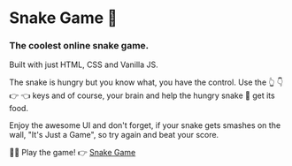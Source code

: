 <h1>Snake Game 🐍</h1>
<h3>The coolest online snake game.</h3>
<p>Built with just HTML, CSS and Vanilla JS.</p>
<p>The snake is hungry but you know what, you have the control. Use the 👆 👇 👉 👈 keys and of course, your brain and help the hungry snake 🐍 get its food.</p>
<p>Enjoy the awesome UI and don't forget, if your snake gets smashes on the wall, "It's Just a Game", so try again and beat your score.</p>

<span>🎉😋 Play the game! 👉</span>
<a href="https://arjun-sabu.github.io/Snake-Game/" target="_blank">Snake Game</a>




